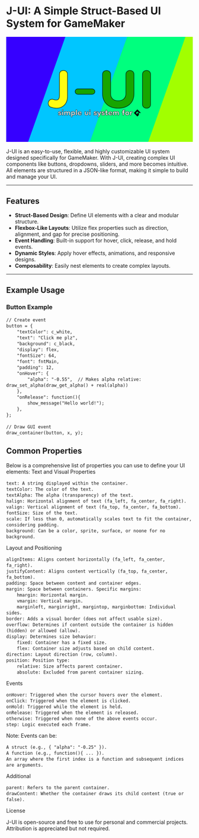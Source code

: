 # J-UI: A Simple Struct-Based UI System for GameMaker

![JUI_Banner](https://github.com/zelenqk/myGifz/blob/main/jui-banner.png)

J-UI is an easy-to-use, flexible, and highly customizable UI system designed specifically for GameMaker. With J-UI, creating complex UI components like buttons, dropdowns, sliders, and more becomes intuitive. All elements are structured in a JSON-like format, making it simple to build and manage your UI.

---

## Features

- **Struct-Based Design**: Define UI elements with a clear and modular structure.
- **Flexbox-Like Layouts**: Utilize flex properties such as direction, alignment, and gap for precise positioning.
- **Event Handling**: Built-in support for hover, click, release, and hold events.
- **Dynamic Styles**: Apply hover effects, animations, and responsive designs.
- **Composability**: Easily nest elements to create complex layouts.

---

## Example Usage

### Button Example
```gml
// Create event
button = {
	"textColor": c_white,
	"text": "Click me plz",
	"background": c_black,
	"display": flex,
	"fontSize": 64,
	"font": fntMain,
	"padding": 12,
	"onHover": {
		"alpha": "-0.55",  // Makes alpha relative: draw_set_alpha(draw_get_alpha() + real(alpha))
	},
	"onRelease": function(){
		show_message("Hello world!");
	},
};

// Draw GUI event
draw_container(button, x, y);
```

## Common Properties

Below is a comprehensive list of properties you can use to define your UI elements:
Text and Visual Properties

    text: A string displayed within the container.
    textColor: The color of the text.
    textAlpha: The alpha (transparency) of the text.
    halign: Horizontal alignment of text (fa_left, fa_center, fa_right).
    valign: Vertical alignment of text (fa_top, fa_center, fa_bottom).
    fontSize: Size of the text.
    scale: If less than 0, automatically scales text to fit the container, considering padding.
    background: Can be a color, sprite, surface, or noone for no background.

Layout and Positioning

    alignItems: Aligns content horizontally (fa_left, fa_center, fa_right).
    justifyContent: Aligns content vertically (fa_top, fa_center, fa_bottom).
    padding: Space between content and container edges.
    margin: Space between containers. Specific margins:
        hmargin: Horizontal margin.
        vmargin: Vertical margin.
        marginleft, marginright, margintop, marginbottom: Individual sides.
    border: Adds a visual border (does not affect usable size).
    overflow: Determines if content outside the container is hidden (hidden) or allowed (allow).
    display: Determines size behavior:
        fixed: Container has a fixed size.
        flex: Container size adjusts based on child content.
    direction: Layout direction (row, column).
    position: Position type:
        relative: Size affects parent container.
        absolute: Excluded from parent container sizing.

Events

    onHover: Triggered when the cursor hovers over the element.
    onClick: Triggered when the element is clicked.
    onHold: Triggered while the element is held.
    onRelease: Triggered when the element is released.
    otherwise: Triggered when none of the above events occur.
    step: Logic executed each frame.

Note: Events can be:

    A struct (e.g., { "alpha": "-0.25" }).
    A function (e.g., function(){ ... }).
    An array where the first index is a function and subsequent indices are arguments.

Additional

    parent: Refers to the parent container.
    drawContent: Whether the container draws its child content (true or false).

License

J-UI is open-source and free to use for personal and commercial projects. Attribution is appreciated but not required.
